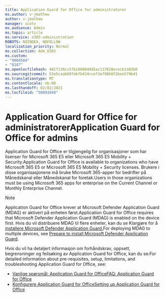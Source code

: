 ```yaml
---
title: Application Guard for Office for administratorer
ms.author: v-jmathew
author: v-jmathew
manager: scotv
ms.audience: Admin
ms.topic: article
ms.service: o365-administration
ROBOTS: NOINDEX, NOFOLLOW
localization_priority: Normal
ms.collection: Adm_O365
ms.custom:
- "9004584"
- "8187"
ms.openlocfilehash: 4d1f136cc57b100084dd5ac137828ececb1a03b0
ms.sourcegitcommit: 53e5caab697ebfb434ccef3ef98b8f2bee579b41
ms.translationtype: MT
ms.contentlocale: nb-NO
ms.lasthandoff: 02/02/2021
ms.locfileid: "50093048"
---
```

# <a name="application-guard-for-office-for-admins"></a><span data-ttu-id="89062-102">Application Guard for Office for administratorer</span><span class="sxs-lookup"><span data-stu-id="89062-102">Application Guard for Office for admins</span></span>

<span data-ttu-id="89062-103">Application Guard for Office er tilgjengelig for organisasjoner som har lisenser for Microsoft 365 E5 eller Microsoft 365 E5 Mobility + Security.</span><span class="sxs-lookup"><span data-stu-id="89062-103">Application Guard for Office is available to organizations who have Microsoft 365 E5 or Microsoft 365 E5 Mobility + Security licenses.</span></span> <span data-ttu-id="89062-104">Brukere i disse organisasjonene må bruke Microsoft 365-apper for bedrifter på Månedskanal eller Månedskanal for foretak.</span><span class="sxs-lookup"><span data-stu-id="89062-104">Users in those organizations must be using Microsoft 365 apps for enterprise on the Current Channel or Monthly Enterprise Channel.</span></span>

> [!NOTE]
> <span data-ttu-id="89062-105">Application Guard for Office krever at Microsoft Defender Application Guard (MDAG) er aktivert på enheten først.</span><span class="sxs-lookup"><span data-stu-id="89062-105">Application Guard for Office requires that Microsoft Defender Application Guard (MDAG) is enabled on the device first.</span></span> <span data-ttu-id="89062-106">Hvis du vil distribuere MDAG til flere enheter, kan du se Klargjøre for å [installere Microsoft Defender Application Guard.](https://docs.microsoft.com/windows/security/threat-protection/microsoft-defender-application-guard/install-md-app-guard)</span><span class="sxs-lookup"><span data-stu-id="89062-106">For deploying MDAG to multiple devices, see [Prepare to install Microsoft Defender Application Guard](https://docs.microsoft.com/windows/security/threat-protection/microsoft-defender-application-guard/install-md-app-guard).</span></span>

<span data-ttu-id="89062-107">Hvis du vil ha detaljert informasjon om forhåndskrav, oppsett, begrensninger og feilsøking av Application Guard for Office, kan du se:</span><span class="sxs-lookup"><span data-stu-id="89062-107">For detailed information about pre-requisites, setup, limitations, and troubleshooting Application Guard for Office, see:</span></span>

- [<span data-ttu-id="89062-108">Vanlige spørsmål: Application Guard for Office</span><span class="sxs-lookup"><span data-stu-id="89062-108">FAQ: Application Guard for Office</span></span>](https://support.microsoft.com/office/application-guard-for-office-9e0fb9c2-ffad-43bf-8ba3-78f785fdba46)
- [<span data-ttu-id="89062-109">Konfigurere Application Guard for Office</span><span class="sxs-lookup"><span data-stu-id="89062-109">Setting up Application Guard for Office</span></span>](https://docs.microsoft.com/microsoft-365/security/office-365-security/install-app-guard)
